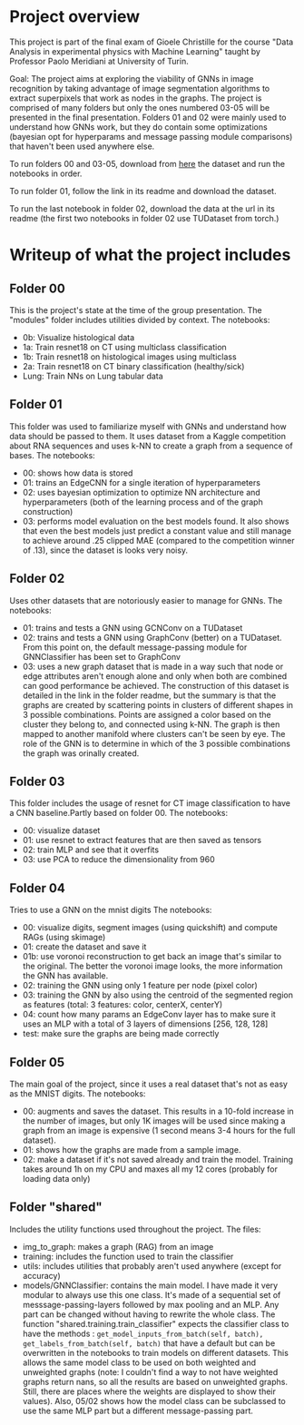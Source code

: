 # Project overview

This project is part of the final exam of Gioele Christille for the course "Data Analysis in experimental physics with Machine Learning" taught by Professor Paolo Meridiani at University of Turin. 

Goal: The project aims at exploring the viability of GNNs in image recognition by taking advantage of image segmentation algorithms to extract superpixels that work as nodes in the graphs. The project is comprised of many folders but only the ones numbered 03-05 will be presented in the final presentation. Folders 01 and 02 were mainly used to understand how GNNs work, but they do contain some optimizations (bayesian opt for hyperparams and message passing module comparisons) that haven't been used anywhere else.

To run folders 00 and 03-05, download from [here](https://www.kaggle.com/datasets/mohamedhanyyy/chest-ctscan-images) the dataset and run the notebooks in order.

To run folder 01, follow the link in its readme and download the dataset.

To run the last notebook in folder 02, download the data at the url in its readme (the first two notebooks in folder 02 use TUDataset from torch.)

# Writeup of what the project includes

## Folder 00
This is the project's state at the time of the group presentation. The "modules" folder includes utilities divided by context. The notebooks:

- 0b: Visualize histological data
- 1a: Train resnet18 on CT using multiclass classification
- 1b: Train resnet18 on histological images using multiclass
- 2a: Train resnet18 on CT binary classification (healthy/sick)
- Lung: Train NNs on Lung tabular data

## Folder 01
This folder was used to familiarize myself with GNNs and understand how data should be passed to them. It uses dataset from a Kaggle competition about RNA sequences and uses k-NN to create a graph from a sequence of bases. The notebooks:

- 00: shows how data is stored
- 01: trains an EdgeCNN for a single iteration of hyperparameters
- 02: uses bayesian optimization to optimize NN architecture and hyperparameters (both of the learning process and of the graph construction)
- 03: performs model evaluation on the best models found. It also shows that even the best models just predict a constant value and still manage to achieve around .25 clipped MAE (compared to the competition winner of .13), since the dataset is looks very noisy.

## Folder 02
Uses other datasets that are notoriously easier to manage for GNNs. The notebooks:

- 01: trains and tests a GNN using GCNConv on a TUDataset
- 02: trains and tests a GNN using GraphConv (better) on a TUDataset. From this point on, the default message-passing module for GNNClassifier has been set to GraphConv
- 03: uses a new graph dataset that is made in a way such that node or edge attributes aren't enough alone and only when both are combined can good performance be achieved. The construction of this dataset is detailed in the link in the folder readme, but the summary is that the graphs are created by scattering points in clusters of different shapes in 3 possible combinations. Points are assigned a color based on the cluster they belong to, and connected using k-NN. The graph is then mapped to another manifold where clusters can't be seen by eye. The role of the GNN is to determine in which of the 3 possible combinations the graph was orinally created.

## Folder 03

This folder includes the usage of resnet for CT image classification to have a CNN baseline.Partly based on folder 00. The notebooks:

- 00: visualize dataset
- 01: use resnet to extract features that are then saved as tensors
- 02: train MLP and see that it overfits
- 03: use PCA to reduce the dimensionality from 960

## Folder 04

Tries to use a GNN on the mnist digits
The notebooks:

- 00: visualize digits, segment images (using quickshift) and compute RAGs (using skimage)
- 01: create the dataset and save it
- 01b: use voronoi reconstruction to get back an image that's similar to the original. The better the voronoi image looks, the more information the GNN has available.
- 02: training the GNN using only 1 feature per node (pixel color)
- 03: training the GNN by also using the centroid of the segmented region as features (total: 3 features: color, centerX, centerY)
- 04: count how many params an EdgeConv layer has to make sure it uses an MLP with a total of 3 layers of dimensions [256, 128, 128]
- test: make sure the graphs are being made correctly

## Folder 05
The main goal of the project, since it uses a real dataset that's not as easy as the MNIST digits. The notebooks:

- 00: augments and saves the dataset. This results in a 10-fold increase in the number of images, but only 1K images will be used since making a graph from an image is expensive (1 second means 3-4 hours for the full dataset).
- 01: shows how the graphs are made from a sample image.
- 02: make a dataset if it's not saved already and train the model. Training takes around 1h on my CPU and maxes all my 12 cores (probably for loading data only)


## Folder "shared"
Includes the utility functions used throughout the project. The files:

- img_to_graph: makes a graph (RAG) from an image
- training: includes the function used to train the classifier
- utils: includes utilities that probably aren't used anywhere (except for accuracy)
- models/GNNClassifier: contains the main model. I have made it very modular to always use this one class. It's made of a sequential set of messsage-passing-layers followed by max pooling and an MLP. Any part can be changed without having to rewrite the whole class. The function "shared.training.train_classifier" expects the classifier class to have the methods :
`get_model_inputs_from_batch(self, batch), 
get_labels_from_batch(self, batch)` that have a default but can be overwritten in the notebooks to train models on different datasets. This allows the same model class to be used on both weighted and unweighted graphs (note: I couldn't find a way to not have weighted graphs return nans, so all the results are based on unweighted graphs. Still, there are places where the weights are displayed to show their values). Also, 05/02 shows how the model class can be subclassed to use the same MLP part but a different message-passing part.



